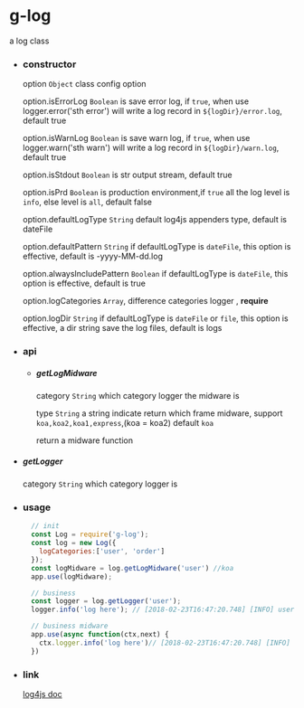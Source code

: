 # g-log

a log class

- ### constructor

  option `Object` class config option

  option.isErrorLog `Boolean` is save error log, if `true`, when use logger.error('sth error') will write a log record in `${logDir}/error.log`, default true

  option.isWarnLog `Boolean` is save warn log, if `true`, when use logger.warn('sth warn') will write a log record in `${logDir}/warn.log`, default true

  option.isStdout `Boolean` is str output stream, default true

  option.isPrd `Boolean` is production environment,if `true` all the log level is `info`, else level is `all`, default false

  option.defaultLogType `String` default log4js appenders type, default is dateFile

  option.defaultPattern `String` if defaultLogType is `dateFile`, this option is effective, default is -yyyy-MM-dd.log

  option.alwaysIncludePattern `Boolean` if defaultLogType is `dateFile`, this option is effective, default is true

  option.logCategories `Array`, difference categories logger , **require**

  option.logDir `String` if defaultLogType is `dateFile` or `file`, this option is effective, a dir string save the log files, default is logs

- ### api

  - ##### getLogMidware

    category `String` which category logger the midware is

    type `String` a string indicate return which frame midware, support `koa,koa2,koa1,express`,(koa = koa2) default `koa`

    return a midware function

- ##### getLogger

  category `String` which category logger is

- ### usage

  ```javascript
    // init
    const Log = require('g-log');
    const log = new Log({
      logCategories:['user', 'order']
    });
    const logMidware = log.getLogMidware('user') //koa
    app.use(logMidware);

    // business
    const logger = log.getLogger('user');
    logger.info('log here'); // [2018-02-23T16:47:20.748] [INFO] user - log here

    // business midware
    app.use(async function(ctx,next) {
      ctx.logger.info('log here')// [2018-02-23T16:47:20.748] [INFO] user - log here
    })
  ```

- ### link

    [log4js doc](https://log4js-node.github.io/log4js-node/index.html)
